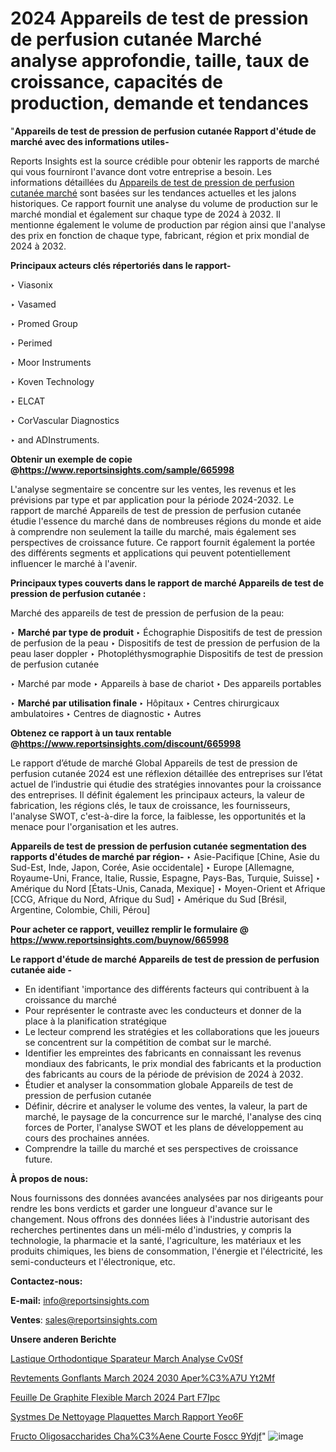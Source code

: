# 2024 Appareils de test de pression de perfusion cutanée Marché analyse approfondie, taille, taux de croissance, capacités de production, demande et tendances

"<strong>Appareils de test de pression de perfusion cutanée Rapport d'étude de marché avec des informations utiles-</strong>

Reports Insights est la source crédible pour obtenir les rapports de marché qui vous fourniront l'avance dont votre entreprise a besoin. Les informations détaillées du <a href=https://www.reportsinsights.com/sample/665998>Appareils de test de pression de perfusion cutanée marché</a> sont basées sur les tendances actuelles et les jalons historiques. Ce rapport fournit une analyse du volume de production sur le marché mondial et également sur chaque type de 2024 à 2032. Il mentionne également le volume de production par région ainsi que l'analyse des prix en fonction de chaque type, fabricant, région et prix mondial de 2024 à 2032.

<b>Principaux acteurs clés répertoriés dans le rapport-</b>

‣ Viasonix

‣ Vasamed

‣ Promed Group

‣ Perimed

‣ Moor Instruments

‣ Koven Technology

‣ ELCAT

‣ CorVascular Diagnostics

‣ and ADInstruments.

<strong><b>Obtenir un exemple de copie @</b></strong><a href=https://www.reportsinsights.com/sample/665998><strong><b>https://www.reportsinsights.com/sample/665998</b></strong></a>

L'analyse segmentaire se concentre sur les ventes, les revenus et les prévisions par type et par application pour la période 2024-2032. Le rapport de marché Appareils de test de pression de perfusion cutanée étudie l'essence du marché dans de nombreuses régions du monde et aide à comprendre non seulement la taille du marché, mais également ses perspectives de croissance future. Ce rapport fournit également la portée des différents segments et applications qui peuvent potentiellement influencer le marché à l'avenir.

<strong>Principaux types couverts dans le rapport de marché Appareils de test de pression de perfusion cutanée :</strong>

Marché des appareils de test de pression de perfusion de la peau:

‣  <strong> Marché par type de produit </strong>
‣ Échographie Dispositifs de test de pression de perfusion de la peau
‣ Dispositifs de test de pression de perfusion de la peau laser doppler
‣ Photopléthysmographie Dispositifs de test de pression de perfusion cutanée

‣  Marché par mode
‣ Appareils à base de chariot
‣ Des appareils portables

‣  <strong> <strong> Marché par utilisation finale </strong> </strong>
‣ Hôpitaux
‣ Centres chirurgicaux ambulatoires
‣ Centres de diagnostic
‣ Autres

<strong><b>Obtenez ce rapport à un taux rentable @</b></strong><a href=https://www.reportsinsights.com/discount/665998><strong><b>https://www.reportsinsights.com/discount/665998</b></strong></a>

Le rapport d’étude de marché Global Appareils de test de pression de perfusion cutanée 2024 est une réflexion détaillée des entreprises sur l’état actuel de l’industrie qui étudie des stratégies innovantes pour la croissance des entreprises. Il définit également les principaux acteurs, la valeur de fabrication, les régions clés, le taux de croissance, les fournisseurs, l'analyse SWOT, c'est-à-dire la force, la faiblesse, les opportunités et la menace pour l'organisation et les autres.

<strong>Appareils de test de pression de perfusion cutanée segmentation des rapports d'études de marché par région-</strong>
‣ Asie-Pacifique [Chine, Asie du Sud-Est, Inde, Japon, Corée, Asie occidentale]
‣ Europe [Allemagne, Royaume-Uni, France, Italie, Russie, Espagne, Pays-Bas, Turquie, Suisse]
‣ Amérique du Nord [États-Unis, Canada, Mexique]
‣ Moyen-Orient et Afrique [CCG, Afrique du Nord, Afrique du Sud]
‣ Amérique du Sud [Brésil, Argentine, Colombie, Chili, Pérou]

<strong>Pour acheter ce rapport, veuillez remplir le formulaire @   <a href=https://www.reportsinsights.com/buynow/665998>https://www.reportsinsights.com/buynow/665998</a></strong>

<strong>Le rapport d'étude de marché Appareils de test de pression de perfusion cutanée aide -</strong>
<ul>
  <li>En identifiant 'importance des différents facteurs qui contribuent à la croissance du marché</li>
  <li>Pour représenter le contraste avec les conducteurs et donner de la place à la planification stratégique</li>
  <li>Le lecteur comprend les stratégies et les collaborations que les joueurs se concentrent sur la compétition de combat sur le marché.</li>
  <li>Identifier les empreintes des fabricants en connaissant les revenus mondiaux des fabricants, le prix mondial des fabricants et la production des fabricants au cours de la période de prévision de 2024 à 2032.</li>
  <li>Étudier et analyser la consommation globale Appareils de test de pression de perfusion cutanée</li>
  <li>Définir, décrire et analyser le volume des ventes, la valeur, la part de marché, le paysage de la concurrence sur le marché, l'analyse des cinq forces de Porter, l'analyse SWOT et les plans de développement au cours des prochaines années.</li>
  <li>Comprendre la taille du marché et ses perspectives de croissance future.</li>
</ul>
<strong>À propos de nous:</strong>

Nous fournissons des données avancées analysées par nos dirigeants pour rendre les bons verdicts et garder une longueur d'avance sur le changement. Nous offrons des données liées à l'industrie autorisant des recherches pertinentes dans un méli-mélo d'industries, y compris la technologie, la pharmacie et la santé, l'agriculture, les matériaux et les produits chimiques, les biens de consommation, l'énergie et l'électricité, les semi-conducteurs et l'électronique, etc.

<strong>Contactez-nous:</strong>

<strong>E-mail:</strong> <a href=mailto:info@reportsinsights.com>info@reportsinsights.com</a>

<strong>Ventes</strong>: <a href=mailto:sales@reportsinsights.com>sales@reportsinsights.com</a>

<strong>Unsere anderen Berichte</strong>

<a href=https://www.linkedin.com/pulse/%C3%A9lastique-orthodontique-s%C3%A9parateur-march%C3%A9-analyse-cv0sf/>Lastique Orthodontique Sparateur March Analyse Cv0Sf</a>

<a href=https://www.linkedin.com/pulse/rev%C3%AAtements-gonflants-march%C3%A9-2024-2030-aper%C3%A7u-yt2mf/>Revtements Gonflants March 2024 2030 Aper%C3%A7U Yt2Mf</a>

<a href=https://www.linkedin.com/pulse/feuille-de-graphite-flexible-march%C3%A9-2024-part-f7ipc/>Feuille De Graphite Flexible March 2024 Part F7Ipc</a>

<a href=https://www.linkedin.com/pulse/syst%C3%A8mes-de-nettoyage-plaquettes-march%C3%A9-rapport-yeo6f/>Systmes De Nettoyage Plaquettes March Rapport Yeo6F</a>

<a href=https://www.linkedin.com/pulse/fructo-oligosaccharides-%C3%A0-cha%C3%AEne-courte-foscc-9ydjf/>Fructo Oligosaccharides  Cha%C3%Aene Courte Foscc 9Ydjf</a>"
![image](https://github.com/daminid12/RImarketgrowth/assets/158430485/5ce0a7fa-ec05-4419-ad0d-74c71481e094)
